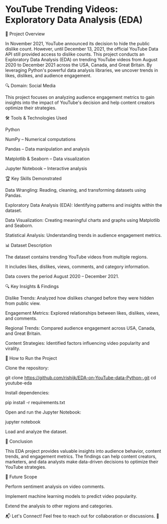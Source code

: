 # YouTube Trending Videos: Exploratory Data Analysis (EDA)

📌 Project Overview

In November 2021, YouTube announced its decision to hide the public dislike count. However, until December 13, 2021, the official YouTube Data API still provided access to dislike counts. This project conducts an Exploratory Data Analysis (EDA) on trending YouTube videos from August 2020 to December 2021 across the USA, Canada, and Great Britain. By leveraging Python's powerful data analysis libraries, we uncover trends in likes, dislikes, and audience engagement.

🔍 Domain: Social Media

This project focuses on analyzing audience engagement metrics to gain insights into the impact of YouTube's decision and help content creators optimize their strategies.

🛠️ Tools & Technologies Used

Python

NumPy – Numerical computations

Pandas – Data manipulation and analysis

Matplotlib & Seaborn – Data visualization

Jupyter Notebook – Interactive analysis

🏆 Key Skills Demonstrated

Data Wrangling: Reading, cleaning, and transforming datasets using Pandas.

Exploratory Data Analysis (EDA): Identifying patterns and insights within the dataset.

Data Visualization: Creating meaningful charts and graphs using Matplotlib and Seaborn.

Statistical Analysis: Understanding trends in audience engagement metrics.

📊 Dataset Description

The dataset contains trending YouTube videos from multiple regions.

It includes likes, dislikes, views, comments, and category information.

Data covers the period August 2020 – December 2021.

🔍 Key Insights & Findings

Dislike Trends: Analyzed how dislikes changed before they were hidden from public view.

Engagement Metrics: Explored relationships between likes, dislikes, views, and comments.

Regional Trends: Compared audience engagement across USA, Canada, and Great Britain.

Content Strategies: Identified factors influencing video popularity and virality.

🚀 How to Run the Project

Clone the repository:

git clone https://github.com/rishijk/EDA-on-YouTube-data-Python-.git
cd youtube-eda

Install dependencies:

pip install -r requirements.txt

Open and run the Jupyter Notebook:

jupyter notebook

Load and analyze the dataset.

📢 Conclusion

This EDA project provides valuable insights into audience behavior, content trends, and engagement metrics. The findings can help content creators, marketers, and data analysts make data-driven decisions to optimize their YouTube strategies.

📌 Future Scope

Perform sentiment analysis on video comments.

Implement machine learning models to predict video popularity.

Extend the analysis to other regions and categories.

📬 Let's Connect! Feel free to reach out for collaboration or discussions. 🚀

